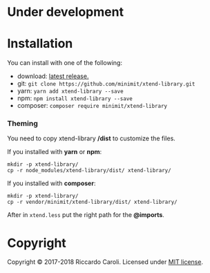 
# Under development

# Installation

You can install with one of the following:
* download: [latest release.](https://github.com/minimit/xtend-library/releases/latest)
* git: `git clone https://github.com/minimit/xtend-library.git`
* yarn: `yarn add xtend-library --save`
* npm: `npm install xtend-library --save`
* composer: `composer require minimit/xtend-library`

### Theming

You need to copy xtend-library **/dist** to customize the files.

If you installed with **yarn** or **npm**:
```
mkdir -p xtend-library/
cp -r node_modules/xtend-library/dist/ xtend-library/
```

If you installed with **composer**:
```
mkdir -p xtend-library/
cp -r vendor/minimit/xtend-library/dist/ xtend-library/
```

After in `xtend.less` put the right path for the **@imports**.

# Copyright

Copyright © 2017-2018 Riccardo Caroli. Licensed under [MIT license](http://www.opensource.org/licenses/mit-license.php).

